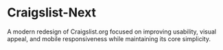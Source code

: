 # Craigslist-Next
A modern redesign of Craigslist.org focused on improving usability, visual appeal, and mobile responsiveness while maintaining its core simplicity.
